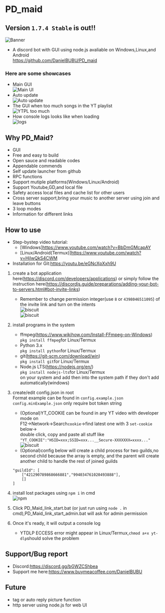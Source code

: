 # PD_maid

## Version `1.7.4 Stable` is out!!
![Banner](./readme_assets/banner.png)


- A discord bot with GUI using node.js avaliable on Windows,Linux,and Android</br>
https://github.com/DanielBUBU/PD_maid
### Here are some showcases

- Main GUI</br>
![Main UI](./readme_assets/main_UI.png)
- Auto update</br>
![Auto update](./readme_assets/auto-git-update.png)
- The GUI when too much songs in the YT playlist</br>
![YTPL too much](./readme_assets/ytpl_toomuch.png)
- How console logs looks like when loading</br>
![logs](./readme_assets/console_logs.png)

## Why PD_Maid?

- GUI
- Free and easy to build
- Open sauce and readable codes
- Appendable commends
- Self update launcher from github
- RPC functions
- Support mutiple platforms(Windows/Linux/Android)
- Support Youtube,GD,and local file
- Safety access local files and cache list for other users
- Cross server support,bring your music to another server using join and leave buttons
- 3 loop modes
- Information for different links

## How to use

- Step-bystep video tutorial:
    - [Windows]https://www.youtube.com/watch?v=BbDmGMcapAY
    - [Linux/Android(Termux)]https://www.youtube.com/watch?v=HjIwQkS4CWM
- Installation for Git:https://youtu.be/eGNcXpXxh9U

1. create a bot application here(https://discord.com/developers/applications)
or simply follow the instruction here(https://discordjs.guide/preparations/adding-your-bot-to-servers.html#bot-invite-links)</br>

    - Remember to change permission integer(use `8` or `4398046511095`) of the invite link and turn on the intents</br>
![biscuit](./readme_assets/Intents.png)</br>
![biscuit](./readme_assets/Permission.png)</br>
2. install programs in the system
    - ffmpeg(https://www.wikihow.com/Install-FFmpeg-on-Windows)</br>
  `pkg install ffmpeg`for Linux/Termux
    - Python 3.x</br>
  `pkg install python`for Linux/Termux
    - git(https://git-scm.com/download/win)</br>
  `pkg install git`for Linux/Termux
    - Node.js LTS(https://nodejs.org/en/)</br>
  `pkg install nodejs-lts`for Linux/Termux</br>
  on your system and add then into the system path if they don't add automatically(windows)
3. create/edit config.json in root</br>
Format example can be found in `config.example.json`</br>
`config.minExample.json` only require bot token string</br>
    - (Optional)YT_COOKIE can be found in any YT video with developer mode on</br>
F12->Network->Search`cookie`->find latest one with 3 `set-cookie` below-></br>
double click, copy and paste all stuff like `"YT_COOKIE":"HSID=xxx;SSID=xxx...__Secure-XXXXXXX=xxxx..."`</br>
![biscuit](./readme_assets/biscuit.png)
    - (Optional)config below will create a child process for two guilds,no second child because the array is empty, and the parent will create another child to handle the rest of joined guilds</br>
    ````
    "guildId": [
        ["421290789868666881","994034761020493888"],
        []
    ]
    ````
4. install lost packages using `npm i` in cmd</br>
![npm](./readme_assets/npm.png)
5. Click PD_Maid_link_start.bat (or just run using `node .` in cmd),PD_Maid_link_start_admin.bat will ask for admin permission</br>
6. Once it's ready, it will output a console log</br>
    - YTDLP ECCESS error might appear in Linux/Termux,`chmod a+x yt-dlp`should solve the problem


## Support/Bug report
- Discord:https://discord.gg/bGWZCShbea
- Support me here:https://www.buymeacoffee.com/DanielBUBU
## Future

- tag or auto reply picture function
- http server using node.js for web UI

